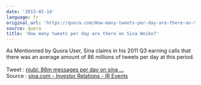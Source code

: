 ```yaml
---
date: '2013-02-14'
language: fr
original_url: 'https://quora.com/How-many-tweets-per-day-are-there-on-Sina-Weibo/answer/Clément-Renaud'
source: quora
title: 'How many tweets per day are there on Sina Weibo?'
---
```


As Mentionned by Quora User, Sina claims in his 2011 Q3 earning calls
that there was an average amount of 86 millions of tweets per day at
this period.\
\
Tweet : [niubi: 86m messages per day on sina
\...](https://twitter.com/niubi/status/134075289562120193)\
Source : [sina.com - Investor Relations - IR
Events](http://phx.corporate-ir.net/phoenix.zhtml?EventId=4232552&c=121288&p=irol-EventDetails)
